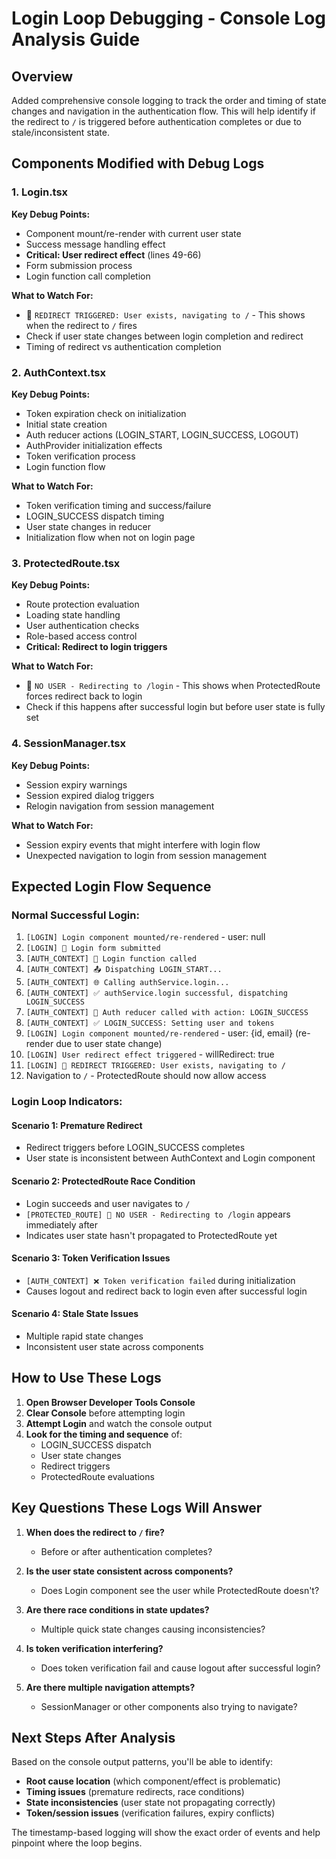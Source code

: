 # Login Loop Debugging - Console Log Analysis Guide

## Overview
Added comprehensive console logging to track the order and timing of state changes and navigation in the authentication flow. This will help identify if the redirect to `/` is triggered before authentication completes or due to stale/inconsistent state.

## Components Modified with Debug Logs

### 1. Login.tsx
**Key Debug Points:**
- Component mount/re-render with current user state
- Success message handling effect
- **Critical: User redirect effect** (lines 49-66)
- Form submission process
- Login function call completion

**What to Watch For:**
- 🚨 `REDIRECT TRIGGERED: User exists, navigating to /` - This shows when the redirect to `/` fires
- Check if user state changes between login completion and redirect
- Timing of redirect vs authentication completion

### 2. AuthContext.tsx
**Key Debug Points:**
- Token expiration check on initialization
- Initial state creation
- Auth reducer actions (LOGIN_START, LOGIN_SUCCESS, LOGOUT)
- AuthProvider initialization effects
- Token verification process
- Login function flow

**What to Watch For:**
- Token verification timing and success/failure
- LOGIN_SUCCESS dispatch timing
- User state changes in reducer
- Initialization flow when not on login page

### 3. ProtectedRoute.tsx
**Key Debug Points:**
- Route protection evaluation
- Loading state handling
- User authentication checks
- Role-based access control
- **Critical: Redirect to login triggers**

**What to Watch For:**
- 🚨 `NO USER - Redirecting to /login` - This shows when ProtectedRoute forces redirect back to login
- Check if this happens after successful login but before user state is fully set

### 4. SessionManager.tsx
**Key Debug Points:**
- Session expiry warnings
- Session expired dialog triggers
- Relogin navigation from session management

**What to Watch For:**
- Session expiry events that might interfere with login flow
- Unexpected navigation to login from session management

## Expected Login Flow Sequence

### Normal Successful Login:
1. `[LOGIN] Login component mounted/re-rendered` - user: null
2. `[LOGIN] 🔐 Login form submitted`
3. `[AUTH_CONTEXT] 🔑 Login function called`
4. `[AUTH_CONTEXT] 📤 Dispatching LOGIN_START...`
5. `[AUTH_CONTEXT] 🌐 Calling authService.login...`
6. `[AUTH_CONTEXT] ✅ authService.login successful, dispatching LOGIN_SUCCESS`
7. `[AUTH_CONTEXT] 🔄 Auth reducer called with action: LOGIN_SUCCESS`
8. `[AUTH_CONTEXT] ✅ LOGIN_SUCCESS: Setting user and tokens`
9. `[LOGIN] Login component mounted/re-rendered` - user: {id, email} (re-render due to user state change)
10. `[LOGIN] User redirect effect triggered` - willRedirect: true
11. `[LOGIN] 🚨 REDIRECT TRIGGERED: User exists, navigating to /`
12. Navigation to `/` - ProtectedRoute should now allow access

### Login Loop Indicators:

#### Scenario 1: Premature Redirect
- Redirect triggers before LOGIN_SUCCESS completes
- User state is inconsistent between AuthContext and Login component

#### Scenario 2: ProtectedRoute Race Condition
- Login succeeds and user navigates to `/`
- `[PROTECTED_ROUTE] 🚨 NO USER - Redirecting to /login` appears immediately after
- Indicates user state hasn't propagated to ProtectedRoute yet

#### Scenario 3: Token Verification Issues
- `[AUTH_CONTEXT] ❌ Token verification failed` during initialization
- Causes logout and redirect back to login even after successful login

#### Scenario 4: Stale State Issues
- Multiple rapid state changes
- Inconsistent user state across components

## How to Use These Logs

1. **Open Browser Developer Tools Console**
2. **Clear Console** before attempting login
3. **Attempt Login** and watch the console output
4. **Look for the timing and sequence** of:
   - LOGIN_SUCCESS dispatch
   - User state changes
   - Redirect triggers
   - ProtectedRoute evaluations

## Key Questions These Logs Will Answer

1. **When does the redirect to `/` fire?** 
   - Before or after authentication completes?

2. **Is the user state consistent across components?**
   - Does Login component see the user while ProtectedRoute doesn't?

3. **Are there race conditions in state updates?**
   - Multiple quick state changes causing inconsistencies?

4. **Is token verification interfering?**
   - Does token verification fail and cause logout after successful login?

5. **Are there multiple navigation attempts?**
   - SessionManager or other components also trying to navigate?

## Next Steps After Analysis

Based on the console output patterns, you'll be able to identify:
- **Root cause location** (which component/effect is problematic)
- **Timing issues** (premature redirects, race conditions)
- **State inconsistencies** (user state not propagating correctly)
- **Token/session issues** (verification failures, expiry conflicts)

The timestamp-based logging will show the exact order of events and help pinpoint where the loop begins.
